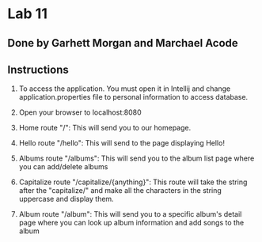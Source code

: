 # Lab 11

## Done by Garhett Morgan and Marchael Acode

## Instructions

1. To access the application. You must open it in Intellij and change application.properties file to personal information to access database.

2. Open your browser to localhost:8080

3. Home route "/":
  This will send you to our homepage.

4. Hello route "/hello":
  This will send to the page displaying Hello!

5. Albums route "/albums":
  This will send you to the album list page where you can add/delete albums

6. Capitalize route "/capitalize/{anything}":
  This route will take the string after the "capitalize/" and make all the characters in the string uppercase and display them.

7. Album route "/album":
  This will send you to a specific album's detail page where you can look up album information and add songs to the album
  